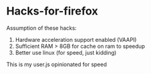 # Hacks-for-firefox
Assumption of these hacks: 
1. Hardware acceleration support enabled (VAAPI)
2. Sufficient RAM > 8GB for cache on ram to speedup
3. Better use linux (for speed, just kidding)

This is my user.js opinionated for speed
